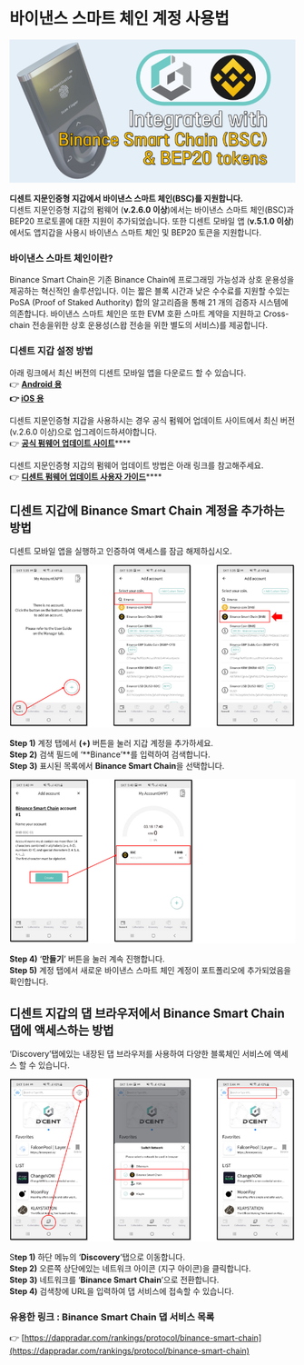 # 바이낸스 스마트 체인 계정 사용법

![](../../.gitbook/assets/bsc-main.png)

**디센트 지문인증형 지갑에서 바이낸스 스마트 체인(BSC)를 지원합니다.**\
디센트 지문인증형 지갑의 펌웨어 (**v.2.6.0 이상**)에서는 바이낸스 스마트 체인(BSC)과 BEP20 프로토콜에 대한 지원이 추가되었습니다. 또한 디센트 모바일 앱 (**v.5.1.0 이상**)에서도 앱지갑을 사용시 바이낸스 스마트 체인 및 BEP20 토큰을 지원합니다.&#x20;

### 바이낸스 스마트 체인이란?

Binance Smart Chain은 기존 Binance Chain에 프로그래밍 가능성과 상호 운용성을 제공하는 혁신적인 솔루션입니다. 이는 짧은 블록 시간과 낮은 수수료를 지원할 수있는 PoSA (Proof of Staked Authority) 합의 알고리즘을 통해 21 개의 검증자 시스템에 의존합니다. 바이낸스 스마트 체인은 또한 EVM 호환 스마트 계약을 지원하고 Cross-chain 전송을위한 상호 운용성(스왑 전송을 위한 별도의 서비스)를 제공합니다.

### 디센트 지갑 설정 방법

아래 링크에서 최신 버전의 디센트 모바일 앱을 다운로드 할 수 있습니다.\
👉 [**Android 용**](https://play.google.com/store/apps/details?id=com.kr.iotrust.dcent.wallet)****\
**👉** [**iOS 용**](https://apps.apple.com/kr/app/dcent-hardware-wallet/id1447206611)****

디센트 지문인증형 지갑을 사용하시는 경우 공식 펌웨어 업데이트 사이트에서 최신 버전 (v.2.6.0 이상)으로 업그레이드하셔야합니다.\
👉 [**공식 펌웨어 업데이트 사이트**](https://dcentwallet.com/support/FirmwareUpdate)****

디센트 지문인증형 지갑의 펌웨어 업데이트 방법은 아래 링크를 참고해주세요. \
👉 [**디센트 펌웨어 업데이트 사용자 가이드**](https://userguide.dcentwallet.com/v/kr/biometric-wallet/firmware-update)****

## 디센트 지갑에 Binance Smart Chain 계정을 추가하는 방법

디센트 모바일 앱을 실행하고 인증하여 액세스를 잠금 해제하십시오.

![](<../../.gitbook/assets/1 (6).png>)

**Step 1)** 계정 탭에서 **(+)** 버튼을 눌러 지갑 계정을 추가하세요.\
**Step 2)** 검색 필드에 ‘**Binance’**를 입력하여 검색합니다.\
**Step 3)** 표시된 목록에서 **Binance Smart Chain**을 선택합니다.

![](<../../.gitbook/assets/2 (7).png>)

**Step 4)** ‘**만들기**’ 버튼을 눌러 계속 진행합니다.\
**Step 5)** 계정 탭에서 새로운 바이낸스 스마트 체인 계정이 포트폴리오에 추가되었음을 확인합니다.

## 디센트 지갑의 댑 브라우저에서 Binance Smart Chain 댑에 액세스하는 방법

‘Discovery’탭에있는 내장된 댑 브라우저를 사용하여 다양한 블록체인 서비스에 액세스 할 수 있습니다.

![](<../../.gitbook/assets/3 (6).png>)

S**tep 1)** 하단 메뉴의 ‘**Discovery**’탭으로 이동합니다.\
**Step 2)** 오른쪽 상단에있는 네트워크 아이콘 (지구 아이콘)을 클릭합니다.\
**Step 3)** 네트워크를 ‘**Binance Smart Chain**’으로 전환합니다.\
**Step 4)** 검색창에 URL을 입력하여 댑 서비스에 접속할 수 있습니다.

### **유용한 링크 : Binance Smart Chain 댑 서비스 목록**

👉 [https://dappradar.com/rankings/protocol/binance-smart-chain](https://dappradar.com/rankings/protocol/binance-smart-chain)
